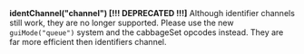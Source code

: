 <a name="identChannel"><h3 style="padding-top: 40px; margin-top: 40px;"></h3></a>
**identChannel("channel")  [!!! DEPRECATED !!!]**
Although identifier channels still work, they are no longer supported. Please use the new `guiMode("queue")` system and the cabbageSet opcodes instead. They are far more efficient then identifiers channel. 